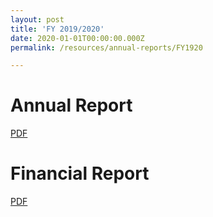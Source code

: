 ```yaml
---
layout: post
title: 'FY 2019/2020'
date: 2020-01-01T00:00:00.000Z
permalink: /resources/annual-reports/FY1920

---
```



# **Annual Report**
[PDF](/files/resources/annual-reports/Sentosa_AR_1920.pdf)


# **Financial Report**
[PDF](/files/resources/annual-reports/Sentosa_AR_1920_Financial_Report.pdf)
